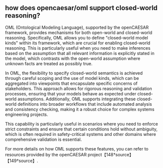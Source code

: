 
## how does opencaesar/oml support closed-world reasoning?

OML (Ontological Modeling Language), supported by the openCAESAR framework, provides mechanisms for both open-world and closed-world reasoning. Specifically, OML allows you to define "closed-world model kinds" within its framework, which are crucial for enabling closed-world reasoning. This is particularly useful when you need to make inferences based on the assumption that all relevant information is explicitly stated in the model, which contrasts with the open-world assumption where unknown facts are treated as possibly true.

In OML, the flexibility to specify closed-world semantics is achieved through careful scoping and the use of model kinds, which can be aggregated into viewpoints that encapsulate specific concerns of stakeholders. This approach allows for rigorous reasoning and validation processes, ensuring that your models behave as expected under closed-world assumptions. Additionally, OML supports integrating these closed-world definitions into broader workflows that include automated analysis and consistency checking, making it a robust choice for complex systems engineering projects.

This capability is particularly useful in scenarios where you need to enforce strict constraints and ensure that certain conditions hold without ambiguity, which is often required in safety-critical systems and other domains where comprehensive validation is essential.

For more details on how OML supports these features, you can refer to resources provided by the openCAESAR project【148†source】【149†source】.




